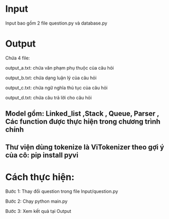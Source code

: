 # Input #

Input bao gồm 2 file question.py và database.py

# Output #

Chứa 4 file:

output_a.txt: chứa văn phạm phụ thuộc của câu hỏi

output_b.txt: chứa dạng luận lý của câu hỏi

output_c.txt: chứa ngữ nghĩa thủ tục của câu hỏi

output_d.txt: chứa câu trả lời cho câu hỏi

## Model gồm: Linked_list ,Stack , Queue, Parser , Các function được thực hiện trong chương trình chính ##

## Thư viện dùng tokenize là ViTokenizer theo gợi ý của cô: pip install pyvi ##

# Cách thực hiện: #

Bước 1: Thay đổi question trong file Input/question.py

Bước 2: Chạy python main.py

Bước 3: Xem kết quả tại Output